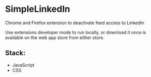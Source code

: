 # SimpleLinkedIn
Chrome and Firefox extension to deactivate feed access to LinkedIn

Use extensions developer mode to run locally, or download it once is available on the web app store from either store.

## Stack:
- JavaScript
- CSS
